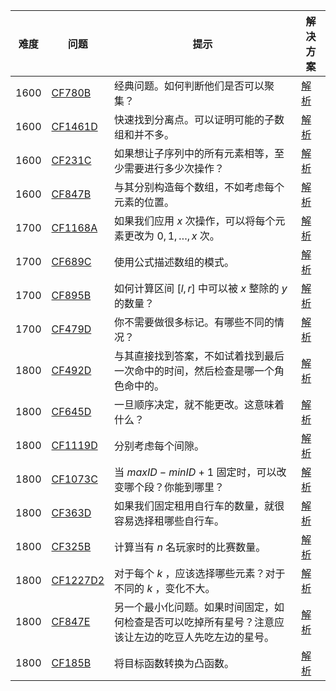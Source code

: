 
| 难度 | 问题 | 提示 | 解决方案 |
| -------- | -------- | -------- | -------- |
| 1600 | [CF780B](https://codeforces.com/problemset/problem/780/B) | 经典问题。如何判断他们是否可以聚集？ | [解析](https://github.com/Yawn-Sean/Daily_CF_Problems/blob/main/daily_problems/2024/03/0311/solution/cf780b.md) |
| 1600 | [CF1461D](https://codeforces.com/problemset/problem/1461/D) | 快速找到分离点。可以证明可能的子数组和并不多。 | [解析](https://github.com/Yawn-Sean/Daily_CF_Problems/blob/main/daily_problems/2024/06/0607/solution/cf1461d.md) |
| 1600 | [CF231C](https://codeforces.com/problemset/problem/231/C) | 如果想让子序列中的所有元素相等，至少需要进行多少次操作？ | [解析](https://github.com/Yawn-Sean/Daily_CF_Problems/blob/main/daily_problems/2024/07/0706/solution/cf231c.md) |
| 1600 | [CF847B](https://codeforces.com/problemset/problem/847/B) | 与其分别构造每个数组，不如考虑每个元素的位置。 | [解析](https://github.com/Yawn-Sean/Daily_CF_Problems/blob/main/daily_problems/2024/08/0831/solution/cf847b.md) |
| 1700 | [CF1168A](https://codeforces.com/problemset/problem/1168/A) | 如果我们应用 $x$ 次操作，可以将每个元素更改为 $0, 1, \dots, x$ 次。 | [解析](https://github.com/Yawn-Sean/Daily_CF_Problems/blob/main/daily_problems/2024/05/0502/solution/cf1168a.md) |
| 1700 | [CF689C](https://codeforces.com/problemset/problem/689/C) | 使用公式描述数组的模式。 | [解析](https://github.com/Yawn-Sean/Daily_CF_Problems/blob/main/daily_problems/2024/08/0822/solution/cf689c.md) |
| 1700 | [CF895B](https://codeforces.com/problemset/problem/895/B) | 如何计算区间 $[l, r]$ 中可以被 $x$ 整除的 $y$ 的数量？ | [解析](https://github.com/Yawn-Sean/Daily_CF_Problems/blob/main/daily_problems/2024/09/0926/solution/cf895b.md) |
| 1700 | [CF479D](https://codeforces.com/problemset/problem/479/D) | 你不需要做很多标记。有哪些不同的情况？ | [解析](https://github.com/Yawn-Sean/Daily_CF_Problems/blob/main/daily_problems/2024/12/1218/solution/cf479d.md) |
| 1800 | [CF492D](https://codeforces.com/problemset/problem/492/D) | 与其直接找到答案，不如试着找到最后一次命中的时间，然后检查是哪一个角色命中的。 | [解析](https://github.com/Yawn-Sean/Daily_CF_Problems/blob/main/daily_problems/2024/04/0408/solution/cf492d.md) |
| 1800 | [CF645D](https://codeforces.com/problemset/problem/645/D) | 一旦顺序决定，就不能更改。这意味着什么？ | [解析](https://github.com/Yawn-Sean/Daily_CF_Problems/blob/main/daily_problems/2024/04/0422/solution/cf645d.md) |
| 1800 | [CF1119D](https://codeforces.com/problemset/problem/1119/D) | 分别考虑每个间隙。 | [解析](https://github.com/Yawn-Sean/Daily_CF_Problems/blob/main/daily_problems/2024/07/0722/solution/cf1119d.md) |
| 1800 | [CF1073C](https://codeforces.com/problemset/problem/1073/C) | 当 $maxID - minID + 1$ 固定时，可以改变哪个段？你能到哪里？ | [解析](https://github.com/Yawn-Sean/Daily_CF_Problems/blob/main/daily_problems/2024/09/0923/solution/cf1073c.md) |
| 1800 | [CF363D](https://codeforces.com/problemset/problem/363/D) | 如果我们固定租用自行车的数量，就很容易选择租哪些自行车。 | [解析](https://github.com/Yawn-Sean/Daily_CF_Problems/blob/main/daily_problems/2024/10/1001/solution/cf363d.md) |
| 1800 | [CF325B](https://codeforces.com/problemset/problem/325/B) | 计算当有 $n$ 名玩家时的比赛数量。 | [解析](https://github.com/Yawn-Sean/Daily_CF_Problems/blob/main/daily_problems/2024/10/1007/solution/cf325b.md) |
| 1800 | [CF1227D2](https://codeforces.com/problemset/problem/1227/D2) | 对于每个 $k$ ，应该选择哪些元素？对于不同的 $k$ ，变化不大。 | [解析](https://github.com/Yawn-Sean/Daily_CF_Problems/blob/main/daily_problems/2024/10/1008/solution/cf1227d2.md) |
| 1800 | [CF847E](https://codeforces.com/problemset/problem/847/E) | 另一个最小化问题。如果时间固定，如何检查是否可以吃掉所有星号？注意应该让左边的吃豆人先吃左边的星号。 | [解析](https://github.com/Yawn-Sean/Daily_CF_Problems/blob/main/daily_problems/2024/11/1112/solution/cf847e.md) |
| 1800 | [CF185B](https://codeforces.com/problemset/problem/185/B) | 将目标函数转换为凸函数。 | [解析](https://github.com/Yawn-Sean/Daily_CF_Problems/blob/main/daily_problems/2024/12/1209/solution/cf185b.md) |
